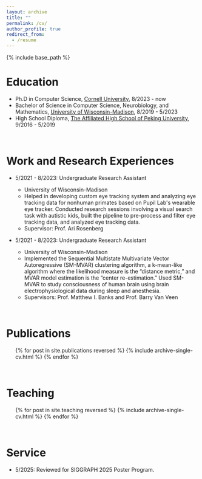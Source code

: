 ```yaml
---
layout: archive
title: ""
permalink: /cv/
author_profile: true
redirect_from:
  - /resume
---
```


{% include base_path %}

Education
======
* Ph.D in Computer Science, [Cornell University](https://www.cornell.edu), 8/2023 - now
* Bachelor of Science in Computer Science, Neurobiology, and Mathematics, [University of Wisconsin-Madison](https://www.wisc.edu), 8/2019 - 5/2023
* High School Diploma, [The Affiliated High School of Peking University](https://www.pkuschool.edu.cn), 9/2016 - 5/2019



<br/>

Work and Research Experiences
======
* 5/2021 - 8/2023: Undergraduate Research Assistant
  * University of Wisconsin-Madison
  * Helped in developing custom eye tracking system and analyzing eye tracking data for nonhuman primates based on Pupil Lab's wearable eye tracker. Conducted research sessions involving a visual search task with autistic kids, built the pipeline to pre-process and filter eye tracking data, and analyzed eye tracking data.
  * Supervisor: Prof. Ari Rosenberg

* 5/2021 - 8/2023: Undergraduate Research Assistant
  * University of Wisconsin-Madison
  * Implemented the Sequential Multistate Multivariate Vector Autoregressive (SM-MVAR) clustering algorithm, a k-mean-like algorithm where the likelihood measure is the “distance metric,” and MVAR model estimation is the “center re-estimation.” Used SM-MVAR to study consciousness of human brain using brain electrophysiological data during sleep and anesthesia.
  * Supervisors: Prof. Matthew I. Banks and Prof. Barry Van Veen



<br/>

Publications
======
  <ul>{% for post in site.publications reversed %}
    {% include archive-single-cv.html %}
  {% endfor %}</ul>



<!-- <br/>  

Talks
======
  <ul>{% for post in site.talks reversed %}
    {% include archive-single-talk-cv.html  %}
  {% endfor %}</ul> -->



<br/>

Teaching
======
  <ul>{% for post in site.teaching reversed %}
    {% include archive-single-cv.html %}
  {% endfor %}</ul>



<br/>

Service
======

* 5/2025: Reviewed for SIGGRAPH 2025 Poster Program.